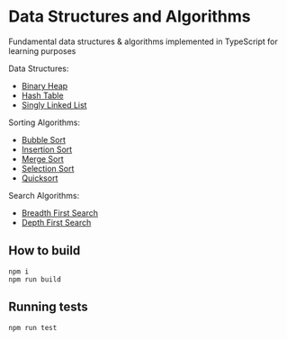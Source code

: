 # Data Structures and Algorithms

Fundamental data structures & algorithms implemented in TypeScript for learning purposes

Data Structures:
- [Binary Heap](https://github.com/qqoen/data-structures/blob/master/src/Heap.ts)
- [Hash Table](https://github.com/qqoen/data-structures/blob/master/src/HashTable.ts)
- [Singly Linked List](https://github.com/qqoen/data-structures/blob/master/src/LinkedList.ts)

Sorting Algorithms:
- [Bubble Sort](https://github.com/qqoen/data-structures/blob/master/src/sorting/bubble.ts)
- [Insertion Sort](https://github.com/qqoen/data-structures/blob/master/src/sorting/insertion.ts)
- [Merge Sort](https://github.com/qqoen/data-structures/blob/master/src/sorting/merge.ts)
- [Selection Sort](https://github.com/qqoen/data-structures/blob/master/src/sorting/selection.ts)
- [Quicksort](https://github.com/qqoen/data-structures/blob/master/src/sorting/quicksort.ts)

Search Algorithms:
- [Breadth First Search](https://github.com/qqoen/data-structures/blob/master/src/search/BFS.ts)
- [Depth First Search](https://github.com/qqoen/data-structures/blob/master/src/search/DFS.ts)

## How to build

```
npm i
npm run build
```

## Running tests

```
npm run test
```
